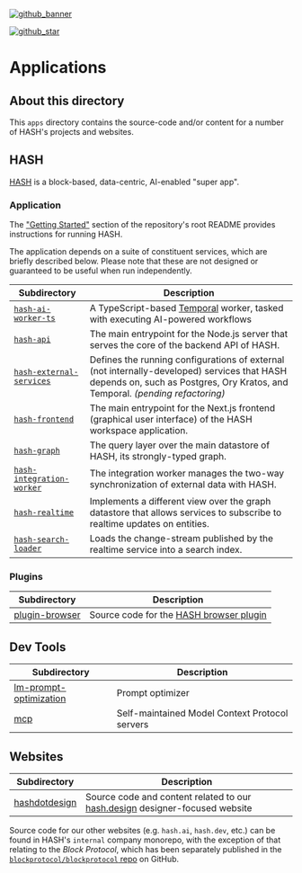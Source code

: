 [`blockprotocol/blockprotocol` repo]: https://github.com/blockprotocol/blockprotocol
[github_banner]: https://hash.dev/?utm_medium=organic&utm_source=github_readme_hash-repo_apps
[github_star]: https://github.com/hashintel/hash/tree/main/apps#
[hash]: https://hash.ai/platform/hash?utm_medium=organic&utm_source=github_readme_hash-repo_apps
[hash browser plugin]: https://hash.ai/guide/plugins?utm_medium=organic&utm_source=github_readme_hash-repo_apps#browser-extension
[hash.design]: https://hash.design/?utm_medium=organic&utm_source=github_readme_hash-repo_apps

[![github_banner](https://hash.ai/cdn-cgi/imagedelivery/EipKtqu98OotgfhvKf6Eew/01e2b813-d046-4b70-cc4e-eb2f1ead6900/github)][github_banner]

[![github_star](https://img.shields.io/github/stars/hashintel/hash?label=Star%20on%20GitHub&style=social)][github_star]

# Applications

## About this directory

This `apps` directory contains the source-code and/or content for a number of HASH's projects and websites.

## HASH

[HASH] is a block-based, data-centric, AI-enabled "super app".

### Application

The ["Getting Started"](/README.md#--getting-started) section of the repository's root README provides instructions for running HASH.

The application depends on a suite of constituent services, which are briefly described below. Please note that these are not designed or guaranteed to be useful when run independently.

| Subdirectory                                         | Description                                                                                                                                                                  |
| ---------------------------------------------------- | ---------------------------------------------------------------------------------------------------------------------------------------------------------------------------- |
| [`hash-ai-worker-ts`](hash-ai-worker-ts)             | A TypeScript-based [Temporal](temporal.io) worker, tasked with executing AI-powered workflows                                                                                |
| [`hash-api`](hash-api)                               | The main entrypoint for the Node.js server that serves the core of the backend API of HASH.                                                                                  |
| [`hash-external-services`](hash-external-services)   | Defines the running configurations of external (not internally-developed) services that HASH depends on, such as Postgres, Ory Kratos, and Temporal. _(pending refactoring)_ |
| [`hash-frontend`](hash-frontend)                     | The main entrypoint for the Next.js frontend (graphical user interface) of the HASH workspace application.                                                                   |
| [`hash-graph`](hash-graph)                           | The query layer over the main datastore of HASH, its strongly-typed graph.                                                                                                   |
| [`hash-integration-worker`](hash-integratino-worker) | The integration worker manages the two-way synchronization of external data with HASH.                                                                                       |
| [`hash-realtime`](hash-realtime)                     | Implements a different view over the graph datastore that allows services to subscribe to realtime updates on entities.                                                      |
| [`hash-search-loader`](hash-search-loader)           | Loads the change-stream published by the realtime service into a search index.                                                                                               |

### Plugins

| Subdirectory                     | Description                               |
| -------------------------------- | ----------------------------------------- |
| [plugin-browser](plugin-browser) | Source code for the [HASH browser plugin] |

## Dev Tools

| Subdirectory                                     | Description                                    |
| ------------------------------------------------ | ---------------------------------------------- |
| [lm-prompt-optimization](lm-prompt-optimization) | Prompt optimizer                               |
| [mcp](mcp)                                       | Self-maintained Model Context Protocol servers |

## Websites

| Subdirectory                   | Description                                                                   |
| ------------------------------ | ----------------------------------------------------------------------------- |
| [hashdotdesign](hashdotdesign) | Source code and content related to our [hash.design] designer-focused website |

Source code for our other websites (e.g. `hash.ai`, `hash.dev`, etc.) can be found in HASH's `internal` company monorepo, with the exception of that relating to the _Block Protocol_, which has been separately published in the [`blockprotocol/blockprotocol` repo] on GitHub.
